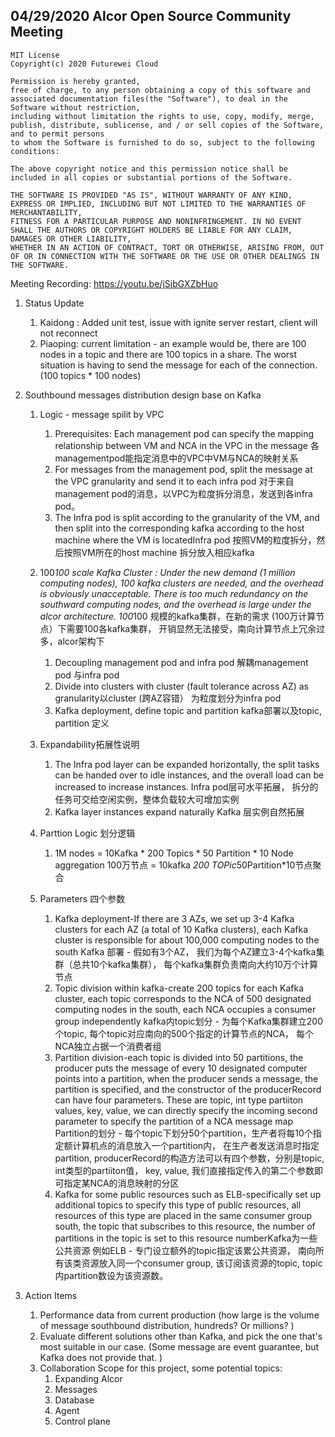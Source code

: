 ## 04/29/2020 Alcor Open Source Community Meeting

    MIT License
    Copyright(c) 2020 Futurewei Cloud

    Permission is hereby granted,
    free of charge, to any person obtaining a copy of this software and associated documentation files(the "Software"), to deal in the Software without restriction,
    including without limitation the rights to use, copy, modify, merge, publish, distribute, sublicense, and / or sell copies of the Software, and to permit persons
    to whom the Software is furnished to do so, subject to the following conditions:

    The above copyright notice and this permission notice shall be included in all copies or substantial portions of the Software.

    THE SOFTWARE IS PROVIDED "AS IS", WITHOUT WARRANTY OF ANY KIND, EXPRESS OR IMPLIED, INCLUDING BUT NOT LIMITED TO THE WARRANTIES OF MERCHANTABILITY,
    FITNESS FOR A PARTICULAR PURPOSE AND NONINFRINGEMENT. IN NO EVENT SHALL THE AUTHORS OR COPYRIGHT HOLDERS BE LIABLE FOR ANY CLAIM, DAMAGES OR OTHER LIABILITY,
    WHETHER IN AN ACTION OF CONTRACT, TORT OR OTHERWISE, ARISING FROM, OUT OF OR IN CONNECTION WITH THE SOFTWARE OR THE USE OR OTHER DEALINGS IN THE SOFTWARE.

Meeting Recording: https://youtu.be/jSjbGXZbHuo

1. Status Update
   1. Kaidong : Added unit test, issue with ignite server restart, client will not reconnect
   2. Piaoping: current limitation - an example would be, there are 100 nodes in a topic and there are 100 topics in a share. The worst situation is having to send the message for each of the connection. (100 topics * 100 nodes)
   
2. Southbound messages distribution design base on Kafka
   1. Logic - message spilit by VPC
      1. Prerequisites: Each management pod can specify the mapping relationship between VM and NCA in the VPC in the message 各managementpod能指定消息中的VPC中VM与NCA的映射关系
      2. For messages from the management pod, split the message at the VPC granularity and send it to each infra pod 对于来自management pod的消息，以VPC为粒度拆分消息，发送到各infra pod。
      3. The Infra pod is split according to the granularity of the VM, and then split into the corresponding kafka according to the host machine where the VM is locatedInfra pod 按照VM的粒度拆分，然后按照VM所在的host machine 拆分放入相应kafka
   
   2. 100*100 scale Kafka Cluster : Under the new demand (1 million computing nodes), 100 kafka clusters are needed, and the overhead is obviously unacceptable. There is too much redundancy on the southward computing nodes, and the overhead is large under the alcor architecture. 100*100 规模的kafka集群，在新的需求 (100万计算节点）下需要100各kafka集群， 开销显然无法接受，南向计算节点上冗余过多，alcor架构下
      1. Decoupling management pod and infra pod 解耦management pod 与infra pod
      2. Divide into clusters with cluster (fault tolerance across AZ) as granularity以cluster  (跨AZ容错） 为粒度划分为infra pod
      3. Kafka deployment, define topic and partition kafka部署以及topic, partition 定义


   3. Expandability拓展性说明
      1. The Infra pod layer can be expanded horizontally, the split tasks can be handed over to idle instances, and the overall load can be increased to increase instances. Infra pod层可水平拓展， 拆分的任务可交给空闲实例，整体负载较大可增加实例
      2. Kafka layer instances expand naturally Kafka 层实例自然拓展


   4. Parttion Logic 划分逻辑
      1. 1M nodes = 10Kafka * 200 Topics * 50 Partition * 10 Node aggregation 100万节点 = 10kafka *200 TOPic*50Partition*10节点聚合


   5. Parameters 四个参数
      1. Kafka deployment-If there are 3 AZs, we set up 3-4 Kafka clusters for each AZ (a total of 10 Kafka clusters), each Kafka cluster is responsible for about 100,000 computing nodes to the south Kafka 部署 - 假如有3个AZ， 我们为每个AZ建立3-4个kafka集群（总共10个kafka集群）， 每个kafka集群负责南向大约10万个计算节点
      2. Topic division within kafka-create 200 topics for each Kafka cluster, each topic corresponds to the NCA of 500 designated computing nodes in the south, each NCA occupies a consumer group independently kafka内topic划分 - 为每个Kafka集群建立200个topic, 每个topic对应南向的500个指定的计算节点的NCA， 每个NCA独立占据一个消费者组
      3. Partition division-each topic is divided into 50 partitions, the producer puts the message of every 10 designated computer points into a partition, when the producer sends a message, the partition is specified, and the constructor of the producerRecord can have four parameters. These are topic, int type partiiton values, key, value, we can directly specify the incoming second parameter to specify the partition of a NCA message map Partition的划分 - 每个topic下划分50个partition，生产者将每10个指定额计算机点的消息放入一个partition内， 在生产者发送消息时指定partition, producerRecord的构造方法可以有四个参数，分别是topic, int类型的partiiton值， key, value, 我们直接指定传入的第二个参数即可指定某NCA的消息映射的分区
      4. Kafka for some public resources such as ELB-specifically set up additional topics to specify this type of public resources, all resources of this type are placed in the same consumer group south, the topic that subscribes to this resource, the number of partitions in the topic is set to this resource numberKafka为一些公共资源 例如ELB - 专门设立额外的topic指定该累公共资源， 南向所有该类资源放入同一个consumer group, 该订阅该资源的topic, topic内partition数设为该资源数。


3. Action Items
   1. Performance data from current production (how large is the volume of message southbound distribution,  hundreds? Or millions? )
   2. Evaluate different solutions other than Kafka, and pick the one that's most suitable in our case. (Some message are event guarantee, but Kafka does not provide that. )
   3. Collaboration Scope for this project, some potential topics:
      1. Expanding Alcor
      2. Messages
      3. Database
      4. Agent
      5. Control plane
 